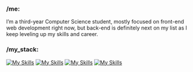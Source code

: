 ### /me:

I’m a third-year Computer Science student, mostly focused on front-end web development right now, but back-end is definitely next on my list as I keep leveling up my skills and career.

### /my_stack:

[![My Skills](https://skillicons.dev/icons?i=html,css)](https://skillicons.dev) [![My Skills](https://skillicons.dev/icons?i=js,ts)](https://skillicons.dev) [![My Skills](https://skillicons.dev/icons?i=react)](https://skillicons.dev)  [![My Skills](https://skillicons.dev/icons?i=tailwind)](https://skillicons.dev)
